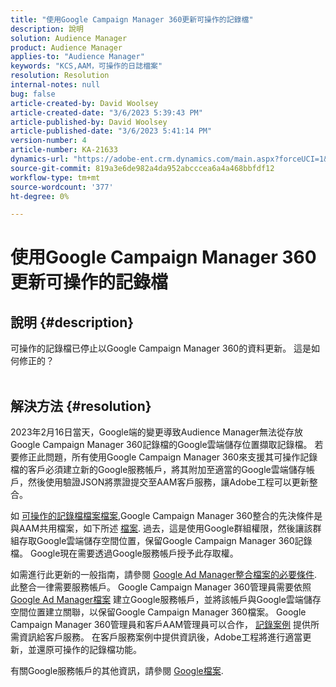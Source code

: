 ```yaml
---
title: "使用Google Campaign Manager 360更新可操作的記錄檔"
description: 說明
solution: Audience Manager
product: Audience Manager
applies-to: "Audience Manager"
keywords: "KCS,AAM，可操作的日誌檔案"
resolution: Resolution
internal-notes: null
bug: false
article-created-by: David Woolsey
article-created-date: "3/6/2023 5:39:43 PM"
article-published-by: David Woolsey
article-published-date: "3/6/2023 5:41:14 PM"
version-number: 4
article-number: KA-21633
dynamics-url: "https://adobe-ent.crm.dynamics.com/main.aspx?forceUCI=1&pagetype=entityrecord&etn=knowledgearticle&id=b73684e0-45bc-ed11-83fe-6045bd006e5a"
source-git-commit: 819a3e6de982a4da952abcccea6a4a468bbfdf12
workflow-type: tm+mt
source-wordcount: '377'
ht-degree: 0%

---
```


# 使用Google Campaign Manager 360更新可操作的記錄檔

## 說明 {#description}

可操作的記錄檔已停止以Google Campaign Manager 360的資料更新。 這是如何修正的？
<br> 

## 解決方法 {#resolution}


2023年2月16日當天，Google端的變更導致Audience Manager無法從存放Google Campaign Manager 360記錄檔的Google雲端儲存位置擷取記錄檔。 若要修正此問題，所有使用Google Campaign Manager 360來支援其可操作記錄檔的客戶必須建立新的Google服務帳戶，將其附加至適當的Google雲端儲存帳戶，然後使用驗證JSON將票證提交至AAM客戶服務，讓Adobe工程可以更新整合。

如 [可操作的記錄檔檔案檔案](https://experienceleague.adobe.com/docs/audience-manager/user-guide/implementation-integration-guides/media-data-integration/actionable-log-files.html?lang=en),Google Campaign Manager 360整合的先決條件是與AAM共用檔案，如下所述 [檔案](https://experienceleague.adobe.com/docs/audience-manager/user-guide/reporting/audience-optimization-reports/audience-optimization-advertisers/import-dcm.html?lang=en). 過去，這是使用Google群組權限，然後讓該群組存取Google雲端儲存空間位置，保留Google Campaign Manager 360記錄檔。 Google現在需要透過Google服務帳戶授予此存取權。

如需進行此更新的一般指南，請參閱 [Google Ad Manager整合檔案的必要條件](https://experienceleague.adobe.com/docs/audience-manager/user-guide/reporting/audience-optimization-reports/audience-optimization-publishers/import-dfp.html?lang=en). 此整合一律需要服務帳戶。 Google Campaign Manager 360管理員需要依照 [Google Ad Manager檔案](https://experienceleague.adobe.com/docs/audience-manager/user-guide/reporting/audience-optimization-reports/audience-optimization-publishers/import-dfp.html?lang=en) 建立Google服務帳戶，並將該帳戶與Google雲端儲存空間位置建立關聯，以保留Google Campaign Manager 360檔案。 Google Campaign Manager 360管理員和客戶AAM管理員可以合作， [記錄案例](https://experienceleague.adobe.com/docs/customer-one/using/home.html) 提供所需資訊給客戶服務。 在客戶服務案例中提供資訊後，Adobe工程將進行適當更新，並還原可操作的記錄檔功能。

有關Google服務帳戶的其他資訊，請參閱 [Google檔案](https://cloud.google.com/iam/docs/service-accounts-create#creating_a_service_account).
